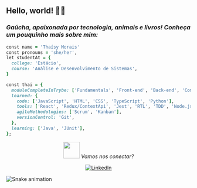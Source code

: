 ## Hello, world! 🙋‍♀️

***<h3>Gaúcha, apaixonada por tecnologia, animais e livros! Conheça um pouquinho mais sobre mim:</h3>***

```ruby
const name = 'Thaísy Morais'
const pronouns = 'she/her',
let studentAt = { 
  college: 'Estácio',
  course: 'Análise e Desenvolvimento de Sistemas',
}

const thai = {
  moduleCompleteInTrybe: ['Fundamentals', 'Front-end', 'Back-end', 'Computer Science'],
  learned: {
    code: ['JavaScript', 'HTML', 'CSS', 'TypeScript', 'Python'],
    tools: ['React', 'Redux/ContextApi', 'Jest', 'RTL', 'TDD', 'Node.js', 'Docker', 'MySQL', 'MongoDB', 'POO', 'SOLID'],
    agileMethodologies: ['Scrum', 'Kanban'],
    versionControl: 'Git',
  },
  learning: ['Java', 'JUnit'],
};
```
<div align='center'>
<img src='https://camo.githubusercontent.com/ec0df7b334d15078e980be8f26f35f1bd6f004eaa4a121db42fed361360c1817/68747470733a2f2f6d656469612e67697068792e636f6d2f6d656469612f4c6e516a7057614f4e386e68723231764e572f67697068792e676966' width='45px' />  <i>Vamos nos conectar?</i>

[![LinkedIn](https://img.shields.io/badge/LinkedIn-0077B5?style=for-the-badge&logo=linkedin&logoColor=white)](https://www.linkedin.com/in/thaisymorais/)
</div>

![Snake animation](https://github.com/thaimorais/thaimorais/blob/output/github-contribution-grid-snake.svg)

